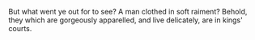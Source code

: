 But what went ye out for to see? A man clothed in soft raiment? Behold, they which are gorgeously apparelled, and live delicately, are in kings' courts.
